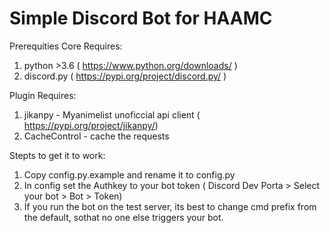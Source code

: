 # Simple Discord Bot for HAAMC


Prerequities 
Core Requires:
1. python >3.6 ( https://www.python.org/downloads/ )
2. discord.py   ( https://pypi.org/project/discord.py/ )

Plugin Requires:
1. jikanpy - Myanimelist unoficcial api client ( https://pypi.org/project/jikanpy/)
2. CacheControl - cache the requests 

Stepts to get it to work:
1) Copy config.py.example and rename it to config.py
2) In config set the Authkey to your bot token ( Discord Dev Porta > Select your bot > Bot > Token)
3) If you run the bot on the test server, its best to change cmd prefix from the default, sothat no one else triggers your bot.
